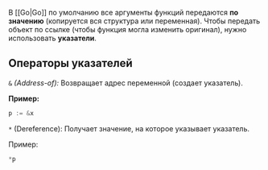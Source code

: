 В [[Go|Go]] по умолчанию все аргументы функций передаются **по значению** (копируется вся структура или переменная). Чтобы передать объект по ссылке (чтобы функция могла изменить оригинал), нужно использовать **указатели**.

## Операторы указателей

`&` *(Address-of):* Возвращает адрес переменной (создает указатель). 

**Пример:**

```Go
p := &x
```

`*` (Dereference): Получает значение, на которое указывает указатель.

Пример:

```Go
*p
```